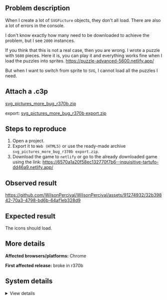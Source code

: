 ## Problem description

When I create a lot of `SVGPicture` objects, they don't all load. There are also a lot of errors in the console.

I don't know exactly how many need to be downloaded to achieve the problem, but I see `2000` instances.

If you think that this is not a real case, then you are wrong. I wrote a puzzle with `5600` pieces. Here it is, you can play it and everything works fine when I load the puzzles into sprites. https://puzzle-advanced-5600.netlify.app/

But when I want to switch from sprite to `SVG`, I cannot load all the puzzles I need.

## Attach a .c3p

[svg_pictures_more_bug_r370b.zip](https://github.com/WilsonPercival/WilsonPercival/files/13589000/svg_pictures_more_bug_r370b.zip)

export: [svg_pictures_more_bug_r370b export.zip](https://github.com/WilsonPercival/WilsonPercival/files/13589002/svg_pictures_more_bug_r370b.export.zip)

## Steps to reproduce

1. Open a project.
2. Export it to `Web (HTML5)` or use the ready-made archive `svg_pictures_more_bug_r370b export.zip`.
3. Download the game to `netlify` or go to the already downloaded game using the link: https://6570a1a20f58ec132770f7b6--inquisitive-tartufo-dd46a9.netlify.app/

## Observed result

https://github.com/WilsonPercival/WilsonPercival/assets/91274932/32b39842-70a3-4798-bd6b-64af1eb328d9

## Expected result

The icons should load.

## More details



**Affected browsers/platforms:** Chrome

**First affected release:** broke in r370b

## System details

<details><summary>View details</summary>

Platform information
Product: Construct 3 r370 (beta)
Browser: Chrome 119.0.6045.200
Browser engine: Chromium
Context: browser
Operating system: Windows 11
Device type: desktop
Device pixel ratio: 1.5
Logical CPU cores: 16
Approx. device memory: 8 GB
User agent: Mozilla/5.0 (Windows NT 10.0; Win64; x64) AppleWebKit/537.36 (KHTML, like Gecko) Chrome/119.0.0.0 Safari/537.36
Language setting: en-US

Local storage
Storage quota (approx): 283 gb
Storage usage (approx): 182 mb (0.1%)
Persistant storage: Yes

Browser support notes
This list contains missing features that are not required, but could improve performance or user experience if supported.

Nothing is missing. Everything is OK!
WebGL information
Version string: WebGL 2.0 (OpenGL ES 3.0 Chromium)
Numeric version: 2
Supports NPOT textures: yes
Supports GPU profiling: no
Supports highp precision: yes
Vendor: Google Inc. (AMD)
Renderer: ANGLE (AMD, AMD Radeon(TM) Graphics (0x00001638) Direct3D11 vs_5_0 ps_5_0, D3D11)
Major performance caveat: no
Maximum texture size: 16384
Point size range: 1 to 1024
Extensions:

EXT_color_buffer_float
EXT_color_buffer_half_float
EXT_disjoint_timer_query_webgl2
EXT_float_blend
EXT_texture_compression_bptc
EXT_texture_compression_rgtc
EXT_texture_filter_anisotropic
EXT_texture_norm16
KHR_parallel_shader_compile
OES_draw_buffers_indexed
OES_texture_float_linear
OVR_multiview2
WEBGL_clip_cull_distance
WEBGL_compressed_texture_s3tc
WEBGL_compressed_texture_s3tc_srgb
WEBGL_debug_renderer_info
WEBGL_debug_shaders
WEBGL_lose_context
WEBGL_multi_draw
WEBGL_provoking_vertex
Audio information
System sample rate: 48000 Hz
Output channels: 2
Output interpretation: speakers
Supported decode formats:

WebM Opus (audio/webm; codecs=opus)
Ogg Opus (audio/ogg; codecs=opus)
WebM Vorbis (audio/webm; codecs=vorbis)
Ogg Vorbis (audio/ogg; codecs=vorbis)
MPEG-4 AAC (audio/mp4; codecs=mp4a.40.5)
MP3 (audio/mpeg)
FLAC (audio/flac)
PCM WAV (audio/wav; codecs=1)
Supported encode formats:

WebM Opus (audio/webm; codecs=opus)
Video information
Supported decode formats:

WebM AV1 (video/webm; codecs=av01.0.00M.08)
MP4 AV1 (video/mp4; codecs=av01.0.00M.08)
WebM VP9 (video/webm; codecs=vp9)
WebM VP8 (video/webm; codecs=vp8)
H.265 (video/mp4; codecs=hev1.1.2.L93.B0)
H.264 (video/mp4; codecs=avc1.42E01E)
Supported encode formats:

WebM AV1 (video/webm; codecs=av1)
WebM VP9 (video/webm; codecs=vp9)
WebM VP8 (video/webm; codecs=vp8)

</details>

